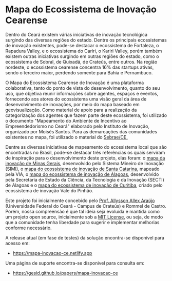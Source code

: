 # Mapa do Ecossistema de Inovação Cearense

Dentro do Ceará existem várias iniciativas de inovação tecnológica surgindo das diversas regiões do estado. Dentre os principais ecossistemas de inovação existentes, pode-se destacar o ecossistema de Fortaleza, o Rapadura Valley, e o ecossistema do Cariri, o Kariri Valley, porém também existem outras iniciativas surgindo em outras regiões do estado, como o ecossistema de Sobral, de Quixadá, de Crateús, entre outros. Na região nordeste, o ecossistema cearense concentra 16% das startups ativas, sendo o terceiro maior, perdendo somente para Bahia e Pernambuco.

O Mapa do Ecossistema Cearense de Inovação é uma plataforma colaborativa, tanto do ponto de vista do desenvolvimento, quanto do seu uso, que objetiva reunir informações sobre agentes, espaços e eventos, fornecendo aos atores do ecossistema uma visão geral da área de desenvolvimento de inovações, por meio do mapa baseado em geovisualização. Como material de apoio para a realização da categorização dos agentes que fazem parte deste ecossistema, foi utilizado o documento "Mapeamento do Ambiente de Incentivo ao Empreendedorismo no Ceará" elaborado pelo Instituto de Inovação, organizado por Moisés Santos. Para as demarcações das comunidades existentes no mapa, foi utilizado o material do <a href="https://www.sebrae.com.br/sites/PortalSebrae/ufs/ce/institucional/atuacao-sebrae-no-ceara,039c6c20d354e410VgnVCM1000003b74010aRCRD">Sebrae/CE.</a></p>

Dentre as diversas iniciativas de mapeamento do ecossistema local que são encontradas no Brasil, pode-se destacar três referências os quais serviram de inspiração para o desenvolvimento deste projeto, elas foram: o <a href="http://www.simi.org.br/mapa">mapa da inovação de Minas Gerais</a>, desenvolvido pelo Sistema Mineiro de Inovação (SIMI), o <a href="https://via.ufsc.br/mapas-da-via/">mapa do ecossistema de inovação de Santa Catarina</a>, mapeado pela VIA, o <a href="http://mapainovacao.secti.al.gov.br/">mapa do ecossistema de inovação de Alagoas</a>, desenvolvido pela Secretaria de Estado da Ciência, da Tecnologia e da Inovação (SECTI) de Alagoas e o <a href="http://www.valedopinhao.com.br/ecossistema/">mapa do ecossistema de inovação de Curitiba</a>, criado pelo ecossistema de inovação Vale do Pinhão.

Este projeto foi inicialmente concebido pelo <a href="http://crateus.ufc.br/allysson" target="_blank" rel="noopener noreferrer">Prof. Allysson Allex Araújo</a> (Universidade Federal do Ceará - Campus de Crateús) e Rommel de Castro. Porém, nossa compreensão é que tal ideia seja evoluída e mantida como um projeto open source, inicialmente sob a <a href="https://opensource.org/licenses/MIT">MIT License</a>, ou seja, de modo que a comunidade tenha liberdade para sugerir e implementar melhorias conforme necessário.

A release atual (em fase de testes) da solução encontra-se disponível para acesso em:
- https://mapa-inovacao-ce.netlify.app

Uma página de suporte encontra-se disponivel para consulta em: 
- https://gesid.github.io/papers/mapa-inovacao-ce
